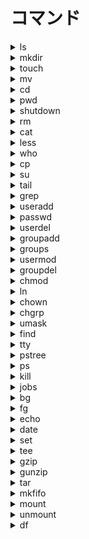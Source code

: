 # コマンド

<details><summary>ls</summary>

ディレクトリ内のファイル一覧

```shell
ls [<path>]
```

## オプション

<details><summary>-R</summary>

その下の階層まで表示

```bash
-R
```

</details>

<details><summary>-l</summary>

それぞれのフォルダとファイルを1行で詳細に表示

```bash
-l
```

</details>

<details><summary>-o</summary>

標準出力として出力(パイプを使用時に必要)

```bash
-o
```

</details>

### 備考

<details><summary>ls -l フォーマット</summary>

`<mode> <number_of_link> <user> <group> <size> <at_updated> <name>`

例: `-rw-r--r-- 1 root root 81211 2021-03-04 07:00 myfile`

ファイルモード

|最初の桁|説明|
|:---|:---|
|-|レギュラーファイル|
|d|ディレクトリファイル|
|l|シンボリックリンク|
|b or c|特殊デバイスファイル|

|パーミッション|説明|
|:---|:---|
|r|読み取り(lsなど)|
|w|書き込み(ファイルの追加、削除など)|
|x|実行(cdなど)|
|-|禁止|
|t|スティッキービット。名前の変更や削除。|
|s|SUIDビットもしくは、SGIDビット。実行は実行者ではなく、所有者もしくは所有グループが実行|

2桁目以降順番に

1. 所有ユーザのパーミッション
2. 所有グループのパーミッション　
3. 第3者のパーミッション

#### リンク数

ハードリンクの数

</details>

</details>

<details><summary>mkdir</summary>

ディレクトリを作成

```shell
mkdir [<path>]
```

## オプション

<details><summary>-p</summary>

途中のディレクトリも作成

```bash
-p
```

</details>

</details>

<details><summary>touch</summary>

ファイルを作成

```shell
touch <file_path>[ ...]
```

</details>

<details><summary>mv</summary>

ファイルをpathに移動、リネーム

```shell
mv [options] <file_path>[ ...] <path>
```

## オプション

<details><summary>-i</summary>

同じファイルが存在する場合確認。

```bash
-i
```

</details>

</details>

<details><summary>cd</summary>

カレントディレクトリを移動。

pathを省略するとホームディレクトリ

```shell
cd [<path>]
```

</details>

<details><summary>pwd</summary>

カレントディレクトリの絶対パスを表示

```shell
pwd
```

</details>

<details><summary>shutdown</summary>

シャットダウンする。

```shell
shutdown {now | +}
```

## オプション

<details><summary>-h</summary>

シャットダウン(デフォルト)

```bash
-h
```

</details>

<details><summary>-r</summary>

再起動

```bash
-r
```

</details>

<details><summary>-c</summary>

予約したシャットダウンをキャンセル。

```bash
-c
```

</details>

<details><summary>-k</summary>

シャットダウンするダイアログを表示

```bash
-k
```

</details>

### パラメータ

<details><summary>now</summary>

今すぐシャットダウン

```bash
now
```

</details>

<details><summary>+</summary>

シャットダウンを予約する。

```bash
+<n>
```

</details>

</details>

<details><summary>rm</summary>

ファイル、ディレクトリを削除

```shell
rm <path>[ ...]
```

## オプション

<details><summary>-r</summary>

ディレクトリを削除する。

```bash
-r
```

</details>

<details><summary>-i</summary>

事前に確認

```bash
-i
```

</details>

</details>

<details><summary>cat</summary>

ファイルの内容を表示

```shell
cat <file_path>
```

</details>

<details><summary>less</summary>

ファイルを一画面ずつ表示する

操作はvimに近い

```shell
less <file_path>
```

## オプション

<details><summary>+</summary>

指定した行を表示

```bash
+<n>
```

</details>

<details><summary>-p</summary>

指定した正規表現にマッチする最初の行から表示

```bash
-p <string>
```

</details>

<details><summary>-s</summary>

連続した行を1行にする

```bash
-s
```

</details>

<details><summary>-S</summary>

行を折り返さない

```bash
-S
```

</details>

<details><summary>-z</summary>

一画面の行数を指定する。

```bash
-z<n>
```

</details>

<details><summary>-n</summary>

行数を表示しない。

```bash
-n
```

</details>

<details><summary>-N</summary>

行数を表示する。

```bash
-N
```

</details>

</details>

<details><summary>who</summary>

誰がログインしているかを表示する

```shell
who
```

## オプション

<details><summary>-a</summary>

すべての情報を表示する。

```bash
-a
```

</details>

</details>

<details><summary>cp</summary>

ファイルをコピーする

```shell
cp <path1>[ ...] <path2>
```

## オプション

<details><summary>-r</summary>

ディレクトリごとコピー

```bash
-r
```

</details>

</details>

<details><summary>su</summary>

ユーザを切り替える

```shell
su [<user>]
```

## オプション

<details><summary>-</summary>

ログインシェルを使用してユーザーを切り替える

```bash
-
```

</details>

</details>

<details><summary>tail</summary>

ファイルの末尾を表示する

```shell
tail <path>
```

## オプション

<details><summary>-f</summary>

リアルタイム

```bash
-f
```

</details>

<details><summary>-</summary>

行数を指定。

```bash
-<n>
```

</details>

</details>

<details><summary>grep</summary>

ファイルの内容から指定したキーワードが含まれる

行のみ表示する。

もしくはパイプを使用してコマンドから指定したキーワードが含まれる

出力だけ出力する。　

```shell
grep <regex> <path>
```

</details>

<details><summary>useradd</summary>

ユーザを作成する

```shell
useradd username
```

## オプション

<details><summary>-u</summary>

ユーザーidを指定。

```bash
-u <n>
```

</details>

<details><summary>-d</summary>

ホームディレクトリを指定する。

```bash
-d <dir>
```

</details>

<details><summary>-g</summary>

グループを指定する。

```bash
-g <group_name>
```

</details>

</details>

<details><summary>passwd</summary>

パスワードを変更する。

```shell
passwd [<username>]
```

</details>

<details><summary>userdel</summary>

ユーザーを削除する

```shell
userdel <user>
```

## オプション

<details><summary>-r</summary>

ホームディレクトリごと削除する。

```bash
-r
```

</details>

</details>

<details><summary>groupadd</summary>

グループを作成する。

```shell
groupadd <group_name>
```

</details>

<details><summary>groups</summary>

どのグループに所属しているか確認する

ユーザ名を省略した場合、自分の所属するグループが表示される

```shell
groups [<user_name>]
```

</details>

<details><summary>usermod</summary>

ユーザが所属するグループを変更する

```shell
usermod <username>
```

## オプション

<details><summary>-g</summary>

プライマリグループを変更する。

```bash
-g <primary>
```

</details>

<details><summary>-G</summary>

サブグループを変更する。

```bash
-G <sub>
```

</details>

</details>

<details><summary>groupdel</summary>

グループを削除する

```shell
groupdel <group_name>
```

</details>

<details><summary>chmod</summary>

ファイルのパーミッションを変更

```shell
chmod <permission> <file_path>
```

### パラメータ

<details><summary>permission</summary>

指定方法は以下です。

1. 次のフォーマットで指定する。
`{u | g | o}{+ | - | =}{r | w | {x | t | s}}[...]`

2. 3桁の8進数で指定
左の桁から所有者権限、グループ権限、第三者権限
それぞれの桁はrwxのうち必要な権限に1をたてた
2進数を作る。rw-なら110でこれを8真数に直して6
rwxr--r--なら744をpermisionに渡す。
例外としてスティッキービットは1777。
SUIDビットは4000を足す。SGIDビットは2000を足す。

</details>

</details>

<details><summary>ln</summary>

path1のハードリンクを作成。

-sをつけることでシンボリックリンクを作成できる。

ハードリンクはファイルシステムをまたぐことができない。

シンボリックリンクはファイルシステムをまたぐことができる。

```shell
ln <path> <link_name>
```

## オプション

<details><summary>-s</summary>

```bash
-s
```

</details>

</details>

<details><summary>chown</summary>

所有ユーザや所有グループを変更する。

```shell
chown <user_name>[:<group>] <file_path>
```

</details>

<details><summary>chgrp</summary>

所有グループのを変更する

```shell
chgrp <groupname> <path>
```

</details>

<details><summary>umask</summary>

umask値を確認もしくは設定。

値を渡さなければ、現在の値を確認できる。

umask値とはデフォルトの権限を決めるものです。

ファイルのデフォルトの権限は666 - umask値

ディレクトリのデフォルトの権限は777 - umask値

となります。

```shell
umask [<number>]
```

## オプション

<details><summary>-p</summary>

現在の値を`umask`の形式で表示

```bash
-p
```

</details>

<details><summary>-s</summary>

現在の値を`rwx`の形式(シンボルモード)で表示

```bash
-s
```

</details>

</details>

<details><summary>find</summary>

ファイルを検索する

```shell
find <path>
```

## オプション

<details><summary>-perm</summary>

パーミッションで検索

```bash
-perm -<xxx>
```

</details>

<details><summary>-ls</summary>

`ls -l`の形式で表示

```bash
-ls
```

</details>

</details>

<details><summary>tty</summary>

現在使用しているコンソールを表示する

```shell
tty
```

</details>

<details><summary>pstree</summary>

プロセスの階層構造を表示する

```shell
pstree [<pid> | <username>]
```

## オプション

<details><summary>-p</summary>

プロセスidを表示

```bash
-p
```

</details>

</details>

<details><summary>ps</summary>

実行中のプロセスを一覧表示する

```shell
ps
```

## オプション

<details><summary>a</summary>

コンソールが持つすべてのプロセスを表示

```bash
a
```

</details>

<details><summary>x</summary>

コンソールが持たないすべてのプロセスを表示する。

```bash
x
```

</details>

<details><summary>r</summary>

実行中のプロセスだけ表示する。

```bash
r
```

</details>

<details><summary>u</summary>

読みやす形で表示

```bash
u
```

</details>

### 備考

<details><summary>psで表示される項目</summary>

|項目|説明|
|:---|:---|
|USER|実行したユーザ名|
|PID|プロセスID|
|TTY|実行している端末|
|TIME|実行時間|
|COMMAND(CMD)|実行コマンド|
|%CPU|CPU利用率|
|%MEM|メモリの使用率|
|VSZ|使用している仮想メモリのサイズ|
|RSS|常駐セットの大きさ|
|STAT|状態(S: スリープ、R: 実行中、T: 一時停止)|
|START|プロセスの開始時間|

</details>

</details>

<details><summary>kill</summary>

プロセスを停止する

```shell
kill {<pid> | %<job_number>}
```

## オプション

<details><summary>-HUP</summary>

端末が制御不能もしくは切断として終了

```bash
-HUP
```

</details>

<details><summary>-INT</summary>

キーボードからの割り込みとして終了。

```bash
-INT
```

</details>

<details><summary>-KILL</summary>

強制終了

```bash
-KILL
```

</details>

<details><summary>-TERM</summary>

デフォルトの終了

```bash
-TERM
```

</details>

<details><summary>-CONT</summary>

一時停止しているプロセスを再開

```bash
-CONT
```

</details>

<details><summary>-STOP</summary>

一時停止する。

```bash
-STOP
```

</details>

</details>

<details><summary>jobs</summary>

起動しているジョブの一覧

```shell
jobs [%<job_number>]
```

<details><summary>-l</summary>

`PID`を表示

```bash
-l
```

</details>

<details><summary>jobsの結果のフォーマット</summary>

`<job_number>{+ | - | } <status> <jobname>`

</details>

</details>

<details><summary>bg</summary>

ジョブをバックグラウンドで実行

ジョブ番号を省略するとカレントジョブをバックグラウンドで実行

もしくは次のようにコマンドの後ろに

`&`をつけることでバックグランドで実行

`<command> &`

```shell
bg [%<job_number>L | - | +]
```

</details>

<details><summary>fg</summary>

バックグランドジョブをフォアグランドで実行

```shell
fg [%<job_number> | - | +]
```

</details>

<details><summary>echo</summary>

標準出力をする

```shell
echo <something>
```

</details>

<details><summary>date</summary>

日時を表示する

```shell
date
```

</details>

<details><summary>set</summary>

シェルのオプションを設定する。

shell_optionを指定せずに

`set -o`とした場合、現在の設定を見れる

```shell
set [<shell_option>]
```

## オプション

<details><summary>-o</summary>

有効にする

```bash
-o
```

</details>

<details><summary>+o</summary>

無効にする。

```bash
+o
```

</details>

### 備考

<details><summary>シェルのオプション</summary>

|シェルのオプション|説明|
|:---|:---|
|noclobber|上書き保存させない|

</details>

</details>

<details><summary>tee</summary>

パイプを使用することで、ファイル書き込みと標準出力を同時にできる。

```shell
command | tee <path>
```

</details>

<details><summary>gzip</summary>

指定したファイルをGNU zip形式で圧縮したファイルを作成する。

```shell
gzip <path>[ ...]
```

## オプション

<details><summary>-c</summary>

圧縮した結果をファイルに書き込まずに標準出力する

```bash
-c
```

</details>

<details><summary>-v</summary>

処理情報を詳細に表示する。

```bash
-v
```

</details>

<details><summary>-d</summary>

アシュクファイルを解凍する。

```bash
-d
```

</details>

<details><summary>-l</summary>

圧縮前後のサイズ、圧縮率、元のファイル名を表示する。

```bash
-l
```

</details>

</details>

<details><summary>gunzip</summary>

gzipを解凍する

```shell
gunzip <path>[ ...]
```

## オプション

<details><summary>-c</summary>

圧縮した結果をファイルに書き込まずに標準出力する

```bash
-c
```

</details>

<details><summary>-v</summary>

勝利情報を詳細に表示する。

```bash
-v
```

</details>

</details>

<details><summary>tar</summary>

アーカイブを作成する

```shell
tar <path>[ ...]
```

## オプション

<details><summary>c</summary>

アーカイブファイルの作成

```bash
c
```

</details>

<details><summary>x</summary>

アーカイブファイルの展開

```bash
x
```

</details>

<details><summary>t</summary>

アーカイブファイルんの`ls`コマンド形式で一覧表示

```bash
t
```

</details>

<details><summary>r/summary>

既存のアーカイブファイルの最後に新たにファイルを追加

```bash
r
```

</details>

<details><summary>v</summary>

処理情報を詳細に表示する。

```bash
v
```

</details>

<details><summary>f</summary>

作成するアーカイブに名前をつける。

```bash
f <name>
```

</details>

<details><summary>z</summary>

`gzip`形式の圧縮、解凍を同時におこなう。

```bash
z
```

</details>

<details><summary>j</summary>

`bzip2`形式の圧縮、解凍を同時に行う。

```bash
j
```

</details>

</details>

<details><summary>mkfifo</summary>

名前付きパイプを作成する。

名前付きパイプとは、コマンドの結果を受け取るためのファイル。

これにより別々のタイミングでコマンドからコマンドへ

出力を渡せます。

```shell
mkfifo <name>
```

</details>

<details><summary>mount</summary>

外部のファイルシステムをフォルダにマウントする。

引数を省略した場合は現在マウントされているファイルシステムの一覧が表示されます。

また、fstabに登録されている場合、device_nameもしくはpathどちらかでよい。

```shell
mount [<device_name>] [<path>]
```

## オプション

<details><summary>-t</summary>

ファイルシステムを指定する。

```bash
-t <file_system>
```

</details>

<details><summary>-o</summary>

マウントオプションを指定する。

```bash
-o <mount_option>
```

### パラメータ

<details><summary>mount_option</summary>

|マウントオプション||
|:---|:---|
|ro|読み出し専用でマウントする|

</details>

</details>

<details><summary>-a</summary>

/etc/fstabに登録されているすべてのファイルシステムをマウント

```bash
-a
```

</details>

</details>

<details><summary>unmount</summary>

マウントしたファイルシステムを解除する。

```shell
unmount {<device_name> | <path>}
```

</details>

<details><summary>df</summary>

現在マウントされているファイルシステムを一覧表示

```shell
df
```

## オプション

<details><summary>-h</summary>

容量や使用料が単位付きで表示される。

```bash
-h
```

</details>

<details><summary>-i</summary>

ファイル数を表示(ノード数)

```bash
-i
```

</details>

</details>
